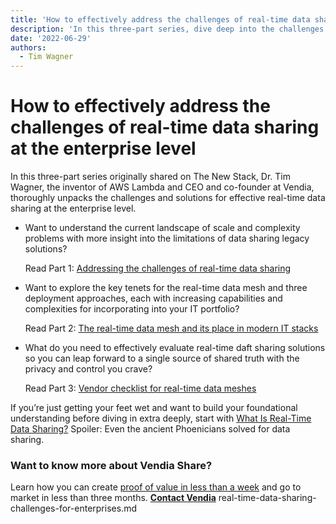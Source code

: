 ```yaml
---
title: 'How to effectively address the challenges of real-time data sharing at the enterprise level'
description: 'In this three-part series, dive deep into the challenges and solutions for evaluating and implementing real-time data sharing with confidence and control.'
date: '2022-06-29'
authors:
  - Tim Wagner
---
```

# How to effectively address the challenges of real-time data sharing at the enterprise level

In this three-part series originally shared on The New Stack, Dr. Tim Wagner, the inventor of AWS Lambda and CEO and co-founder at Vendia, thoroughly unpacks the challenges and solutions for effective real-time data sharing at the enterprise level. 



* Want to understand the current landscape of scale and complexity problems with more insight into the limitations of data sharing legacy solutions? 

    Read Part 1: [Addressing the challenges of real-time data sharing](https://thenewstack.io/addressing-the-challenges-of-real-time-data-sharing/)

* Want to explore the key tenets for the real-time data mesh and three deployment approaches, each with increasing capabilities and complexities for incorporating into your IT portfolio? 

    Read Part 2: [The real-time data mesh and its place in modern IT stacks](https://thenewstack.io/the-real-time-data-mesh-and-its-place-in-modern-it-stacks/)

* What do you need to effectively evaluate real-time daft sharing solutions so you can leap forward to a single source of shared truth with the privacy and control you crave?

    Read Part 3: [Vendor checklist for real-time data meshes](https://thenewstack.io/vendor-checklist-for-real-time-data-meshes/)


If you’re just getting your feet wet and want to build your foundational understanding before diving in extra deeply, start with [What Is Real-Time Data Sharing?](https://www.vendia.net/blog/what-is-real-time-data-sharing) Spoiler: Even the ancient Phoenicians solved for data sharing.


### Want to know more about Vendia Share? 

Learn how you can create [proof of value in less than a week](https://www.vendia.net/poc) and go to market in less than three months. **[Contact Vendia](https://www.vendia.net/contact-us)**
real-time-data-sharing-challenges-for-enterprises.md
